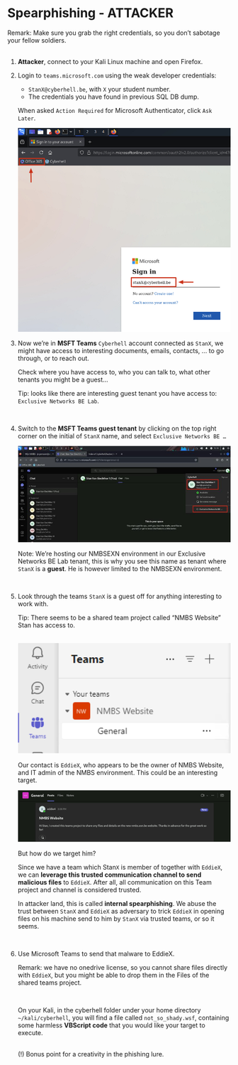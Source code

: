 # Spearphishing - ATTACKER

<div class="purple">
Remark: Make sure you grab the right credentials, so you don’t sabotage your fellow soldiers. 
</div>

<br>

1.	**Attacker**, connect to your Kali Linux machine and open Firefox.

1.	Login to `teams.microsoft.com` using the weak developer credentials:
    - `StanX@cyberhell.be`, with `X` your student number.
    - The credentials you have found in previous SQL DB dump. 

    <div class="red">

    When asked `Action Required` for Microsoft Authenticator, click `Ask Later`.
    </div>

    ![Login MSFT](../../images/phishing_login_msft.jpg)

1. Now we’re in **MSFT Teams** `Cyberhell` account connected as `StanX`, we  might have access to interesting documents, emails, contacts, … to go through, or to reach out. 


    Check where you have access to, who you can talk to, what other tenants you might be a guest… 

    <div class="purple">

    Tip: looks like there are interesting guest tenant you have access to: `Exclusive Networks BE Lab`.
    </div>
    <br>


1. Switch to the **MSFT Teams guest tenant** by clicking on the top right corner on the initial of `StanX` name, and select `Exclusive Networks BE …`

    ![Teams Account](../../images/phishing_account_EXN.png)

    <div class="purple">

    Note: We’re hosting our NMBSEXN environment in our Exclusive Networks BE Lab tenant, this is why you see this name as tenant where `StanX` is a **guest**. He is however limited to the NMBSEXN environment.
    </div>
    <br>

1. Look through the teams `StanX` is a guest off for anything interesting to work with. 


    <div class="purple">
    Tip: There seems to be a shared team project called “NMBS Website” Stan has access to.
    </div>
    <br>

    ![Shared Folder](../../images/phishing_shared_folder.png)

    Our contact is `EddieX`, who appears to be the owner of NMBS Website, and IT admin of the NMBS environment. This could be an interesting target.

    ![Eddie Website](../../images/phishing_eddie_website.png)

    But how do we target him?

    Since we have a team which Stan`X` is member of together with `EddieX`, we can **leverage this trusted communication channel to send malicious files** to `EddieX`. After all, all communication on this Team project and channel is considered trusted.

    In attacker land, this is called **internal spearphishing**. We abuse the trust between `StanX` and `EddieX` as adversary to trick `EddieX` in opening files on his machine send to him by `StanX` via trusted teams, or so it seems.
    
    <br>

6. Use Microsoft Teams to send that malware to EddieX. 


    <div class="purple">

    Remark: we have no onedrive license, so you cannot share files directly with `EddieX`, but you might be able to drop them in the Files of the shared teams project.
    </div>
    
    <br>

    On your Kali, in the cyberhell folder under your home directory `~/kali/cyberhell`, you will find a file called `not_so_shady.wsf`, containing some harmless **VBScript code** that you would like your target to execute.

    <br>
    <div class="purple">
    (!) Bonus point for a creativity in the phishing lure.
    </div>
    <br>

   

